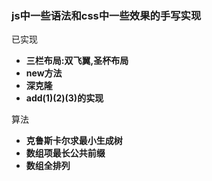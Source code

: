 ### js中一些语法和css中一些效果的手写实现

已实现
 +   **三栏布局:双飞翼,圣杯布局**
 +   **new方法**
 +   **深克隆**
 +   **add(1)(2)(3)的实现**

 算法
 +   **克鲁斯卡尔求最小生成树**
 +   **数组项最长公共前缀**
 +   **数组全排列**

